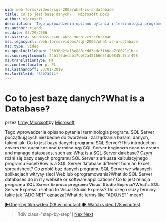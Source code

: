 ```yaml
---
uid: web-forms/videos/sql-2005/what-is-a-database
title: Co to jest bazę danych? | Microsoft Docs
author: microsoft
description: 'Tego wprowadzenia opisano pytania i terminologia programu SQL Server początkujących niezbędne do tworzenia i zarządzania bazami danych, takimi jak: Co to jest bazy danych programu SQL Server? Jak...'
ms.author: riande
ms.date: 03/29/2006
ms.assetid: 560d2455-ce08-4b2a-900d-7e9ccf82e048
msc.legacyurl: /web-forms/videos/sql-2005/what-is-a-database
msc.type: video
ms.openlocfilehash: 23038d2fa13e888ecdd3edc3fb0ea7f8072e1bce
ms.sourcegitcommit: 24b1f6decbb17bb22a45166e5fdb0845c65af498
ms.translationtype: MT
ms.contentlocale: pl-PL
ms.lasthandoff: 03/01/2019
ms.locfileid: "57073511"
---
```

<a name="what-is-a-database"></a><span data-ttu-id="a2b70-105">Co to jest bazę danych?</span><span class="sxs-lookup"><span data-stu-id="a2b70-105">What is a Database?</span></span>
====================
<span data-ttu-id="a2b70-106">przez [firmy Microsoft](https://github.com/microsoft)</span><span class="sxs-lookup"><span data-stu-id="a2b70-106">by [Microsoft](https://github.com/microsoft)</span></span>

<span data-ttu-id="a2b70-107">Tego wprowadzenia opisano pytania i terminologia programu SQL Server początkujących niezbędne do tworzenia i zarządzania bazami danych, takimi jak: Co to jest bazy danych programu SQL Server?</span><span class="sxs-lookup"><span data-stu-id="a2b70-107">This introduction covers the questions and terminology SQL Server beginners need to create and manage databases, such as: What is a SQL Server database?</span></span> <span data-ttu-id="a2b70-108">Czym różni się bazy danych programu SQL Server z arkusza kalkulacyjnego programu Excel?</span><span class="sxs-lookup"><span data-stu-id="a2b70-108">How is a SQL Server database different from an Excel spreadsheet?</span></span> <span data-ttu-id="a2b70-109">Co zrobić baz danych programu SQL Server we własnych aplikacjach witryny sieci Web lub oprogramowania?</span><span class="sxs-lookup"><span data-stu-id="a2b70-109">What do SQL Server databases do in my website or software applications?</span></span> <span data-ttu-id="a2b70-110">Co to jest relacja programu SQL Server Express programu Visual Studio Express?</span><span class="sxs-lookup"><span data-stu-id="a2b70-110">What's SQL Server Express' relation to Visual Studio Express?</span></span> <span data-ttu-id="a2b70-111">Do czego służy terminy takie jak "ADO.NET" oznacza?</span><span class="sxs-lookup"><span data-stu-id="a2b70-111">What do terms like "ADO.NET" mean?</span></span>

[<span data-ttu-id="a2b70-112">&#9654;Obejrzyj film wideo (28 w minutach)</span><span class="sxs-lookup"><span data-stu-id="a2b70-112">&#9654; Watch video (28 minutes)</span></span>](https://channel9.msdn.com/Blogs/ASP-NET-Site-Videos/what-is-a-database)

> [!div class="step-by-step"]
> [<span data-ttu-id="a2b70-113">Next</span><span class="sxs-lookup"><span data-stu-id="a2b70-113">Next</span></span>](understanding-database-tables-and-records.md)
